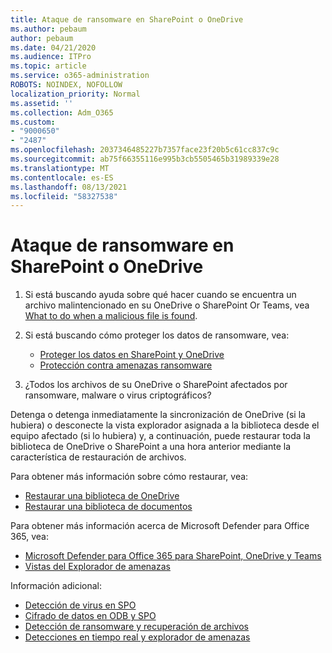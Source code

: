 ```yaml
---
title: Ataque de ransomware en SharePoint o OneDrive
ms.author: pebaum
author: pebaum
ms.date: 04/21/2020
ms.audience: ITPro
ms.topic: article
ms.service: o365-administration
ROBOTS: NOINDEX, NOFOLLOW
localization_priority: Normal
ms.assetid: ''
ms.collection: Adm_O365
ms.custom:
- "9000650"
- "2487"
ms.openlocfilehash: 2037346485227b7357face23f20b5c61cc837c9c
ms.sourcegitcommit: ab75f66355116e995b3cb5505465b31989339e28
ms.translationtype: MT
ms.contentlocale: es-ES
ms.lasthandoff: 08/13/2021
ms.locfileid: "58327538"
---
```

# <a name="ransomware-attack-in-sharepoint-or-onedrive"></a>Ataque de ransomware en SharePoint o OneDrive

1.  Si está buscando ayuda sobre qué hacer cuando se encuentra un archivo malintencionado en su OneDrive o SharePoint Or Teams, vea [What to do when a malicious file is found](https://support.office.com/en-ie/article/what-to-do-when-a-malicious-file-is-found-in-sharepoint-online-onedrive-or-microsoft-teams-01e902ad-a903-4e0f-b093-1e1ac0c37ad2).
2. Si está buscando cómo proteger los datos de ransomware, vea:
    - [Proteger los datos en SharePoint y OneDrive](https://docs.microsoft.com/sharepoint/safeguarding-your-data) 
    - [Protección contra amenazas ransomware](https://docs.microsoft.com/windows/security/threat-protection/intelligence/ransomware-malware)    

3.  ¿Todos los archivos de su OneDrive o SharePoint afectados por ransomware, malware o virus criptográficos? 

Detenga o detenga inmediatamente la sincronización de OneDrive (si la hubiera) o desconecte la vista explorador asignada a la biblioteca desde el equipo afectado (si lo hubiera) y, a continuación, puede restaurar toda la biblioteca de OneDrive o SharePoint a una hora anterior mediante la característica de restauración de archivos. 

Para obtener más información sobre cómo restaurar, vea:

- [Restaurar una biblioteca de OneDrive](https://support.office.com/article/restore-your-onedrive-fa231298-759d-41cf-bcd0-25ac53eb8a150)
- [Restaurar una biblioteca de documentos](https://support.office.com/article/restore-a-document-library-317791c3-8bd0-4dfd-8254-3ca90883d39a)

Para obtener más información acerca de Microsoft Defender para Office 365, vea:
- [Microsoft Defender para Office 365 para SharePoint, OneDrive y Teams](https://docs.microsoft.com/microsoft-365/security/office-365-security/atp-for-spo-odb-and-teams)
- [Vistas del Explorador de amenazas](https://docs.microsoft.com/microsoft-365/security/office-365-security/threat-explorer-views)

Información adicional:

- [Detección de virus en SPO](https://docs.microsoft.com/microsoft-365/security/office-365-security/virus-detection-in-spo)</br>
- [Cifrado de datos en ODB y SPO](https://docs.microsoft.com/microsoft-365/compliance/data-encryption-in-odb-and-spo)</br>
- [Detección de ransomware y recuperación de archivos](https://support.office.com/article/Ransomware-detection-and-recovering-your-files-0d90ec50-6bfd-40f4-acc7-b8c12c73637f)</br>
- [Detecciones en tiempo real y explorador de amenazas](https://docs.microsoft.com/microsoft-365/security/office-365-security/threat-explorer-views)